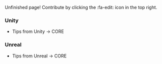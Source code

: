 Unfinished page! Contribute by clicking the :fa-edit: icon in the top right.

### Unity

- Tips from Unity -> CORE

### Unreal

- Tips from Unreal -> CORE